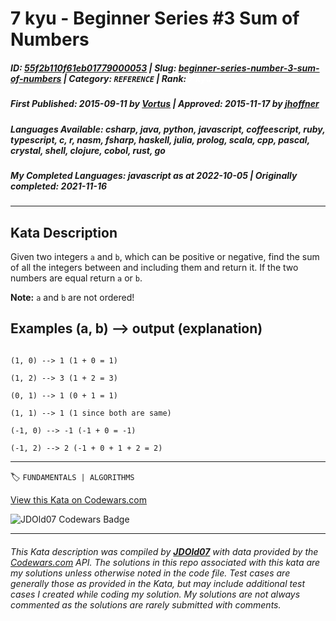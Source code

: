 # 7 kyu - Beginner Series #3 Sum of Numbers

##### **ID**: [55f2b110f61eb01779000053](https://www.codewars.com/kata/55f2b110f61eb01779000053) | **Slug**: [beginner-series-number-3-sum-of-numbers](https://www.codewars.com/kata/55f2b110f61eb01779000053) | **Category**: `REFERENCE` | **Rank**: <span style="color:white">7 kyu</span>

##### **First Published**: 2015-09-11 ***by*** [Vortus](https://www.codewars.com/users/Vortus) | **Approved**: 2015-11-17 ***by*** [jhoffner](https://www.codewars.com/users/jhoffner)

##### **Languages Available**: csharp, java, python, javascript, coffeescript, ruby, typescript, c, r, nasm, fsharp, haskell, julia, prolog, scala, cpp, pascal, crystal, shell, clojure, cobol, rust, go

##### **My Completed Languages**: javascript ***as at*** 2022-10-05 | **Originally completed**: 2021-11-16

---

## Kata Description


Given two integers `a` and `b`, which can be positive or negative, find the sum of all the integers between and including them and return it. If the two numbers are equal return `a` or `b`.



**Note:** `a` and `b` are not ordered!



## Examples (a, b) --> output (explanation)



```

(1, 0) --> 1 (1 + 0 = 1)

(1, 2) --> 3 (1 + 2 = 3)

(0, 1) --> 1 (0 + 1 = 1)

(1, 1) --> 1 (1 since both are same)

(-1, 0) --> -1 (-1 + 0 = -1)

(-1, 2) --> 2 (-1 + 0 + 1 + 2 = 2)

```

---


🏷 `FUNDAMENTALS | ALGORITHMS`


[View this Kata on Codewars.com](https://www.codewars.com/kata/55f2b110f61eb01779000053)

![](https://www.codewars.com/users/jdold07/badges/large "JDOld07 Codewars Badge")

---

###### *This Kata description was compiled by [**JDOld07**](https://tpstech.dev) with data provided by the [Codewars.com](https://www.codewars.com) API.  The solutions in this repo associated with this kata are my solutions unless otherwise noted in the code file.  Test cases are generally those as provided in the Kata, but may include additional test cases I created while coding my solution.  My solutions are not always commented as the solutions are rarely submitted with comments.*
